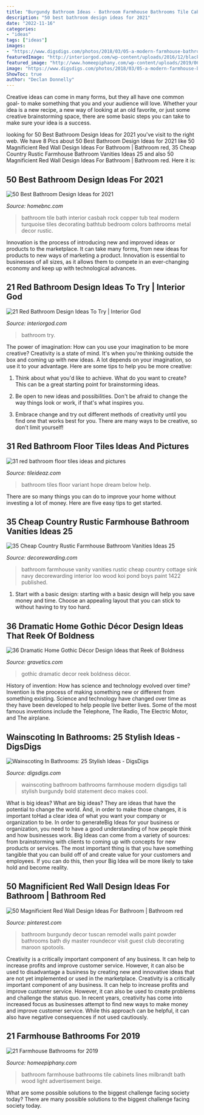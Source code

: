 ```yaml
---
title: "Burgundy Bathroom Ideas - Bathroom Farmhouse Bathrooms Tile Cabinets Lines Milbrandt Bath Wood Light Advertisement Beige"
description: "50 best bathroom design ideas for 2021"
date: "2022-11-16"
categories:
- "ideas"
tags: ["ideas"]
images:
- "https://www.digsdigs.com/photos/2018/03/05-a-modern-farmhouse-bathroom-with-tall-powder-blue-wainscoting-for-adding-color-to-the-space.jpg"
featuredImage: "http://interiorgod.com/wp-content/uploads/2016/12/black-and-red-bathroom-ideas.jpg"
featured_image: "http://www.homeepiphany.com/wp-content/uploads/2019/06/farmhouse-bathroom_21.jpg"
image: "https://www.digsdigs.com/photos/2018/03/05-a-modern-farmhouse-bathroom-with-tall-powder-blue-wainscoting-for-adding-color-to-the-space.jpg"
ShowToc: true
author: "Declan Donnelly"
---
```



Creative ideas can come in many forms, but they all have one common goal- to make something that you and your audience will love. Whether your idea is a new recipe, a new way of looking at an old favorite, or just some creative brainstorming space, there are some basic steps you can take to make sure your idea is a success.

	

		
looking for 50 Best Bathroom Design Ideas for 2021 you've visit to the right web. We have 8 Pics about 50 Best Bathroom Design Ideas for 2021 like 50 Magnificient Red Wall Design Ideas For Bathroom | Bathroom red, 35 Cheap Country Rustic Farmhouse Bathroom Vanities Ideas 25 and also 50 Magnificient Red Wall Design Ideas For Bathroom | Bathroom red. Here it is:
		
    
## 50 Best Bathroom Design Ideas For 2021

<img loading=lazy src="https://homebnc.com/homeimg/2016/02/37-rock-the-casbah-bathroom-ideas-homebnc.jpg" onerror="this.onerror=null;this.src='https://tse1.mm.bing.net/th?id=OIP.9fLPxIiC4vV5UFiXflHnuQHaIM&amp;pid=15.1';" alt="50 Best Bathroom Design Ideas for 2021">

_Source: homebnc.com_

>bathroom tile bath interior casbah rock copper tub teal modern turquoise tiles decorating bathtub bedroom colors bathrooms metal decor rustic. 

	

Innovation is the process of introducing new and improved ideas or products to the marketplace. It can take many forms, from new ideas for products to new ways of marketing a product. Innovation is essential to businesses of all sizes, as it allows them to compete in an ever-changing economy and keep up with technological advances.

    
## 21 Red Bathroom Design Ideas To Try | Interior God

<img loading=lazy src="http://interiorgod.com/wp-content/uploads/2016/12/black-and-red-bathroom-ideas.jpg" onerror="this.onerror=null;this.src='https://tse1.mm.bing.net/th?id=OIP.xritjf0fj_S0N0SVjjk9rwHaJ4&amp;pid=15.1';" alt="21 Red Bathroom Design Ideas To Try | Interior God">

_Source: interiorgod.com_

>bathroom try. 

	

The power of imagination: How can you use your imagination to be more creative?
Creativity is a state of mind. It's when you're thinking outside the box and coming up with new ideas. A lot depends on your imagination, so use it to your advantage. Here are some tips to help you be more creative:
1. Think about what you'd like to achieve. What do you want to create? This can be a great starting point for brainstorming ideas.

2. Be open to new ideas and possibilities. Don't be afraid to change the way things look or work, if that's what inspires you.

3. Embrace change and try out different methods of creativity until you find one that works best for you. There are many ways to be creative, so don't limit yourself!

    
## 31 Red Bathroom Floor Tiles Ideas And Pictures

<img loading=lazy src="http://www.tileideaz.com/wp-content/uploads/2015/01/red_bathroom_floor_tiles_6.jpg" onerror="this.onerror=null;this.src='https://tse4.mm.bing.net/th?id=OIP.pLIIeYP5C3Ih5JwORMFtCQHaFj&amp;pid=15.1';" alt="31 red bathroom floor tiles ideas and pictures">

_Source: tileideaz.com_

>bathroom tiles floor variant hope dream below help. 

	

There are so many things you can do to improve your home without investing a lot of money. Here are five easy tips to get started.

    
## 35 Cheap Country Rustic Farmhouse Bathroom Vanities Ideas 25

<img loading=lazy src="https://decorewarding.com/wp-content/uploads/2019/03/35-Cheap-Country-Rustic-Farmhouse-Bathroom-Vanities-Ideas-25.jpg" onerror="this.onerror=null;this.src='https://tse3.mm.bing.net/th?id=OIP.8EpNWmUGeoktXeQvcx52nwHaLH&amp;pid=15.1';" alt="35 Cheap Country Rustic Farmhouse Bathroom Vanities Ideas 25">

_Source: decorewarding.com_

>bathroom farmhouse vanity vanities rustic cheap country cottage sink navy decorewarding interior loo wood koi pond boys paint 1422 published. 

	

1. Start with a basic design: starting with a basic design will help you save money and time. Choose an appealing layout that you can stick to without having to try too hard.

    
## 36 Dramatic Home Gothic Décor Design Ideas That Reek Of Boldness

<img loading=lazy src="https://www.gravetics.com/wp-content/uploads/2017/08/Gothic-Bathrooms-and-Design-Ideas.jpg" onerror="this.onerror=null;this.src='https://tse3.mm.bing.net/th?id=OIP.9RQe37L4CVSvbQXhBju-IgHaLH&amp;pid=15.1';" alt="36 Dramatic Home Gothic Décor Design Ideas that Reek of Boldness">

_Source: gravetics.com_

>gothic dramatic decor reek boldness décor. 

	

History of invention: How has science and technology evolved over time?
Invention is the process of making something new or different from something existing. Science and technology have changed over time as they have been developed to help people live better lives. Some of the most famous inventions include the Telephone, The Radio, The Electric Motor, and The airplane.

    
## Wainscoting In Bathrooms: 25 Stylish Ideas - DigsDigs

<img loading=lazy src="https://www.digsdigs.com/photos/2018/03/05-a-modern-farmhouse-bathroom-with-tall-powder-blue-wainscoting-for-adding-color-to-the-space.jpg" onerror="this.onerror=null;this.src='https://tse3.mm.bing.net/th?id=OIP.5fuirNz3_TXEbwUiyd4e9wHaLO&amp;pid=15.1';" alt="Wainscoting In Bathrooms: 25 Stylish Ideas - DigsDigs">

_Source: digsdigs.com_

>wainscoting bathroom bathrooms farmhouse modern digsdigs tall stylish burgundy bold statement deco makes cool. 

	

What is big ideas?
What are big ideas? They are ideas that have the potential to change the world. And, in order to make those changes, it is important toHad a clear idea of what you want your company or organization to be.  In order to generateBig Ideas for your business or organization, you need to have a good understanding of how people think and how businesses work. Big Ideas can come from a variety of sources: from brainstorming with clients to coming up with concepts for new products or services.
The most important thing is that you have something tangible that you can build off of and create value for your customers and employees. If you can do this, then your Big Idea will be more likely to take hold and become reality.

    
## 50 Magnificient Red Wall Design Ideas For Bathroom | Bathroom Red

<img loading=lazy src="https://i.pinimg.com/736x/57/05/fc/5705fc0ee8cb733a33c208a34ec0dc5e.jpg" onerror="this.onerror=null;this.src='https://tse2.mm.bing.net/th?id=OIP.BpBSMDRu-j86GbGQGuVijgHaJ4&amp;pid=15.1';" alt="50 Magnificient Red Wall Design Ideas For Bathroom | Bathroom red">

_Source: pinterest.com_

>bathroom burgundy decor tuscan remodel walls paint powder bathrooms bath diy master roundecor visit guest club decorating maroon spotools. 

	

Creativity is a critically important component of any business. It can help to increase profits and improve customer service. However, it can also be used to disadvantage a business by creating new and innovative ideas that are not yet implemented or used in the marketplace.
Creativity is a critically important component of any business. It can help to increase profits and improve customer service. However, it can also be used to create problems and challenge the status quo. In recent years, creativity has come into increased focus as businesses attempt to find new ways to make money and improve customer service. While this approach can be helpful, it can also have negative consequences if not used cautiously.

    
## 21 Farmhouse Bathrooms For 2019

<img loading=lazy src="http://www.homeepiphany.com/wp-content/uploads/2019/06/farmhouse-bathroom_21.jpg" onerror="this.onerror=null;this.src='https://tse1.mm.bing.net/th?id=OIP.T_7ss-IIba-FOUGYg3rLOAHaIB&amp;pid=15.1';" alt="21 Farmhouse Bathrooms for 2019">

_Source: homeepiphany.com_

>bathroom farmhouse bathrooms tile cabinets lines milbrandt bath wood light advertisement beige. 

	

What are some possible solutions to the biggest challenge facing society today?
There are many possible solutions to the biggest challenge facing society today.

